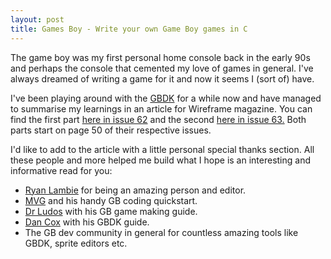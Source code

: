 ```yaml
---
layout: post
title: Games Boy - Write your own Game Boy games in C
---
```


The game boy was my first personal home console back in the early 90s and perhaps the console that cemented my 
love of games in general. I've always dreamed of writing a game for it 
and now it seems I (sort of) have.

I've been playing around with the [GBDK](https://github.com/gbdk-2020/gbdk-2020) for a while now and have managed to summarise my learnings in an article 
for Wireframe magazine. You can find the first part [here in issue 62](https://archive.org/details/Wireframe62/page/50/mode/2up) and the second [here in issue 63.](https://archive.org/details/Wireframe63/page/50/mode/2up) Both parts start on page 50 of their respective issues.

I'd like to add to the article with a little personal special thanks section. All these people and more helped me build 
what I hope is an interesting and informative read for you:

* [Ryan Lambie](https://twitter.com/ryanlambie) for being an amazing person and editor.
* [MVG](https://www.youtube.com/watch?v=FzPTK91EJY8) and his handy GB coding quickstart.
* [Dr Ludos](https://www.gamedeveloper.com/programming/making-a-game-boy-game-in-2017-a-quot-sheep-it-up-quot-post-mortem-part-1-2-) with his GB game making guide.
* [Dan Cox](https://videlais.com/2016/07/03/programming-game-boy-games-using-gbdk-part-1-configuring-programming-and-compiling/) with his GBDK guide.
* The GB dev community in general for countless amazing tools like GBDK, sprite editors etc.
